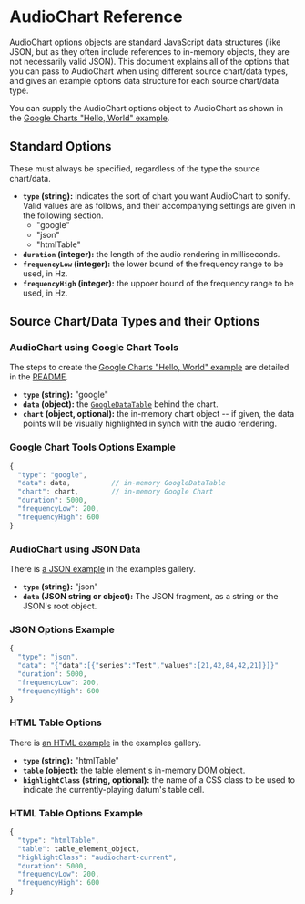 AudioChart Reference
=====================

AudioChart options objects are standard JavaScript data structures (like JSON, but as they often include references to in-memory objects, they are not necessarily valid JSON).  This document explains all of the options that you can pass to AudioChart when using different source chart/data types, and gives an example options data structure for each source chart/data type.

You can supply the AudioChart options object to AudioChart as shown in the [Google Charts "Hello, World" example](http://matatk.agrip.org.uk/audiochart/hello-world-tutorial.html).

Standard Options
-----------------

These must always be specified, regardless of the type the source chart/data.

 * **`type` (string):** indicates the sort of chart you want AudioChart to sonify.  Valid values are as follows, and their accompanying settings are given in the following section.
   - "google"
   - "json"
   - "htmlTable"
 * **`duration` (integer):** the length of the audio rendering in milliseconds.
 * **`frequencyLow` (integer):** the lower bound of the frequency range to be used, in Hz.
 * **`frequencyHigh` (integer):** the uppoer bound of the frequency range to be used, in Hz.

Source Chart/Data Types and their Options
------------------------------------------

### AudioChart using Google Chart Tools

The steps to create the [Google Charts "Hello, World" example](http://matatk.agrip.org.uk/audiochart/hello-world-tutorial.html) are detailed in the [README](https://github.com/matatk/audiochart/blob/gh-pages/README.md).

 * **`type` (string):** "google"
 * **`data` (object):** the [`GoogleDataTable`](https://developers.google.com/chart/interactive/docs/reference#DataTable) behind the chart.
 * **`chart` (object, optional):** the in-memory chart object -- if given, the data points will be visually highlighted in synch with the audio rendering.

### Google Chart Tools Options Example

```javascript
{
  "type": "google",
  "data": data,          // in-memory GoogleDataTable
  "chart": chart,        // in-memory Google Chart
  "duration": 5000,
  "frequencyLow": 200,
  "frequencyHigh": 600
}
```

### AudioChart using JSON Data

There is [a JSON example](http://matatk.agrip.org.uk/audiochart/examples-gallery.html#json) in the examples gallery.

 * **`type` (string):** "json"
 * **`data` (JSON string or object):** The JSON fragment, as a string or the JSON's root object.

### JSON Options Example

```javascript
{
  "type": "json",
  "data": "{"data":[{"series":"Test","values":[21,42,84,42,21]}]}"
  "duration": 5000,
  "frequencyLow": 200,
  "frequencyHigh": 600
}
```

### HTML Table Options

There is [an HTML example](http://matatk.agrip.org.uk/audiochart/examples-gallery.html#table) in the examples gallery.

 * **`type` (string):** "htmlTable"
 * **`table` (object):** the table element's in-memory DOM object.
 * **`highlightClass` (string, optional):** the name of a CSS class to be used to indicate the currently-playing datum's table cell.

### HTML Table Options Example

```javascript
{
  "type": "htmlTable",
  "table": table_element_object,
  "highlightClass": "audiochart-current",
  "duration": 5000,
  "frequencyLow": 200,
  "frequencyHigh": 600
}
```
